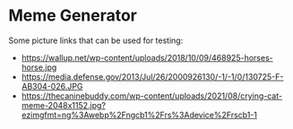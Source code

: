# Meme Generator

Some picture links that can be used for testing:
- https://wallup.net/wp-content/uploads/2018/10/09/468925-horses-horse.jpg
- https://media.defense.gov/2013/Jul/26/2000926130/-1/-1/0/130725-F-AB304-026.JPG
- https://thecaninebuddy.com/wp-content/uploads/2021/08/crying-cat-meme-2048x1152.jpg?ezimgfmt=ng%3Awebp%2Fngcb1%2Frs%3Adevice%2Frscb1-1